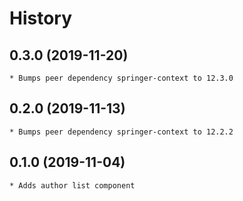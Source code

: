 # History

## 0.3.0 (2019-11-20)
    * Bumps peer dependency springer-context to 12.3.0
    
## 0.2.0 (2019-11-13)
    * Bumps peer dependency springer-context to 12.2.2

## 0.1.0 (2019-11-04)
    * Adds author list component
